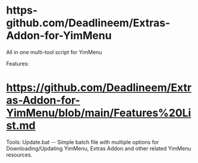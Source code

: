 # https-github.com/Deadlineem/Extras-Addon-for-YimMenu
All in one multi-tool script for YimMenu

Features:
# https://github.com/Deadlineem/Extras-Addon-for-YimMenu/blob/main/Features%20List.md

Tools:
Update.bat -- Simple batch file with multiple options for Downloading/Updating YimMenu, Extras Addon and other related YimMenu resources.
